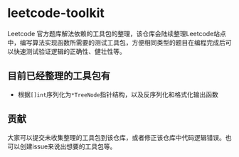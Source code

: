 # leetcode-toolkit

Leetcode 官方题库解法依赖的工具包的整理，该仓库会陆续整理Leetcode站点中，编写算法实现函数所需要的测试工具包，方便相同类型的题目在编程完成后可以快速测试验证逻辑的正确性、健壮性等。

## 目前已经整理的工具包有

* 根据`[]int`序列化为`*TreeNode`指针结构，以及反序列化和格式化输出函数

## 贡献

大家可以提交未收集整理的工具包到该仓库，或者修正该仓库中代码逻辑错误。也可以创建issue来说出想要的工具包等。
